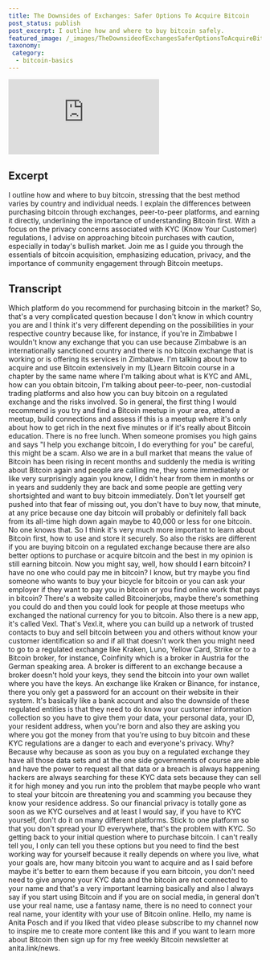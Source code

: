 ```yaml
---
title: The Downsides of Exchanges: Safer Options To Acquire Bitcoin
post_status: publish
post_excerpt: I outline how and where to buy bitcoin safely.
featured_image: /_images/TheDownsideofExchangesSaferOptionsToAcquireBitcoin.jpg
taxonomy:
 category:
  - bitcoin-basics
---
```


<iframe src="https://player.vimeo.com/video/1021221729?badge=0&amp;autopause=0&amp;player_id=0&amp;app_id=58479" frameborder="0" allow="autoplay; fullscreen; picture-in-picture; clipboard-write; encrypted-media"  title="The Downsides of Exchanges: Safer Options To Acquire Bitcoin"></iframe>

<div style="margin-bottom:30px;"></div>

## Excerpt

I outline how and where to buy bitcoin, stressing that the best method varies by country and individual needs. I explain the differences between purchasing bitcoin through exchanges, peer-to-peer platforms, and earning it directly, underlining the importance of understanding Bitcoin first. With a focus on the privacy concerns associated with KYC (Know Your Customer) regulations, I advise on approaching bitcoin purchases with caution, especially in today's bullish market. Join me as I guide you through the essentials of bitcoin acquisition, emphasizing education, privacy, and the importance of community engagement through Bitcoin meetups.

## Transcript

Which platform do you recommend for purchasing bitcoin in the market? So, that's a very complicated question because I don't know in which country you are and I think it's very different depending on the possibilities in your respective country because like, for instance, if you're in Zimbabwe I wouldn't know any exchange that you can use because Zimbabwe is an internationally sanctioned country and there is no bitcoin exchange that is working or is offering its services in Zimbabwe. I'm talking about how to acquire and use Bitcoin extensively in my (L)earn Bitcoin course in a chapter by the same name where I'm talking about what is KYC and AML, how can you obtain bitcoin, I'm talking about peer-to-peer, non-custodial trading platforms and also how you can buy bitcoin on a regulated exchange and the risks involved. So in general, the first thing I would recommend is you try and find a Bitcoin meetup in your area, attend a meetup, build connections and assess if this is a meetup where it's only about how to get rich in the next five minutes or if it's really about Bitcoin education. There is no free lunch. When someone promises you high gains and says "I help you exchange bitcoin, I do everything for you" be careful, this might be a scam. Also we are in a bull market that means the value of Bitcoin has been rising in recent months and suddenly the media is writing about Bitcoin again and people are calling me, they some immediately or like very surprisingly again you know, I didn't hear from them in months or in years and suddenly they are back and some people are getting very shortsighted and want to buy bitcoin immediately. Don't let yourself get pushed into that fear of missing out, you don't have to buy now, that minute, at any price because one day bitcoin will probably or definitely fall back from its all-time high down again maybe to 40,000 or less for one bitcoin. No one knows that. So I think it's very much more important to learn about Bitcoin first, how to use and store it securely. So also the risks are different if you are buying bitcoin on a regulated exchange because there are also better options to purchase or acquire bitcoin and the best in my opinion is still earning bitcoin. Now you might say, well, how should I earn bitcoin? I have no one who could pay me in bitcoin? I know, but try maybe you find someone who wants to buy your bicycle for bitcoin or you can ask your employer if they want to pay you in bitcoin or you find online work that pays in bitcoin? There's a website called Bitcoinerjobs, maybe there's something you could do and then you could look for people at those meetups who exchanged the national currency for you to bitcoin. Also there is a new app, it's called Vexl. That's Vexl.it, where you can build up a network of trusted contacts to buy and sell bitcoin between you and others without know your customer identification so and if all that doesn't work then you might need to go to a regulated exchange like Kraken, Luno, Yellow Card, Strike or to a Bitcoin broker, for instance, Coinfinity which is a broker in Austria for the German speaking area. A broker is different to an exchange because a broker doesn't hold your keys, they send the bitcoin into your own wallet where you have the keys. An exchange like Kraken or Binance, for instance, there you only get a password for an account on their website in their system. It's basically like a bank account and also the downside of these regulated entities is that they need to do know your customer information collection so you have to give them your data, your personal data, your ID, your resident address, when you're born and also they are asking you where you got the money from that you're using to buy bitcoin and these KYC regulations are a danger to each and everyone's privacy. Why? Because why because as soon as you buy on a regulated exchange they have all those data sets and at the one side governments of course are able and have the power to request all that data or a breach is always happening hackers are always searching for these KYC data sets because they can sell it for high money and you run into the problem that maybe people who want to steal your bitcoin are threatening you and scamming you because they know your residence address. So our financial privacy is totally gone as soon as we KYC ourselves and at least I would say, if you have to KYC yourself, don't do it on many different platforms. Stick to one platform so that you don't spread your ID everywhere, that's the problem with KYC. So getting back to your initial question where to purchase bitcoin. I can't really tell you, I only can tell you these options but you need to find the best working way for yourself because it really depends on where you live, what your goals are, how many bitcoin you want to acquire and as I said before maybe it's better to earn them because if you earn bitcoin, you don't need need to give anyone your KYC data and the bitcoin are not connected to your name and that's a very important learning basically and also I always say if you start using Bitcoin and if you are on social media, in general don't use your real name, use a fantasy name, there is no need to connect your real name, your identity with your use of Bitcoin online. Hello, my name is Anita Posch and if you liked that video please subscribe to my channel now to inspire me to create more content like this and if you want to learn more about Bitcoin then sign up for my free weekly Bitcoin newsletter at anita.link/news.